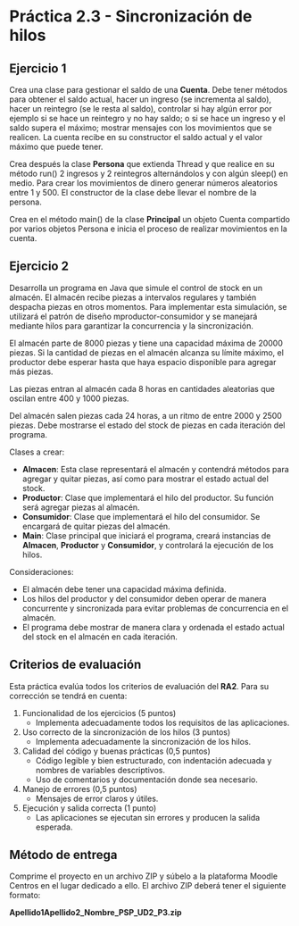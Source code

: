 # Práctica 2.3 - Sincronización de hilos

## Ejercicio 1

Crea una clase para gestionar el saldo de una **Cuenta**. Debe tener métodos para obtener el saldo actual, hacer un ingreso (se incrementa al saldo), hacer un reintegro (se le resta al saldo), controlar si hay algún error por ejemplo si se hace un reintegro y no hay saldo; o si se hace un ingreso y el saldo supera el máximo; mostrar mensajes con los movimientos que se realicen. La cuenta recibe en su constructor el saldo actual y el valor máximo que puede tener.

Crea después la clase **Persona** que extienda Thread y que realice en su método run() 2  ingresos y 2 reintegros alternándolos y con algún sleep() en medio. Para crear los movimientos de dinero generar números aleatorios entre 1 y 500. El constructor de la clase debe llevar el nombre de la persona.

Crea en el método main() de la clase **Principal** un objeto Cuenta compartido por varios objetos Persona e inicia el proceso de realizar movimientos en la cuenta.

## Ejercicio 2

Desarrolla un programa en Java que simule el control de stock en un almacén. El almacén recibe piezas a intervalos regulares y también despacha piezas en otros momentos. Para implementar esta simulación, se utilizará el patrón de diseño mproductor-consumidor y se manejará mediante hilos para garantizar la concurrencia y la sincronización.

El almacén parte de 8000 piezas y tiene una capacidad máxima de 20000 piezas. Si la cantidad de piezas en el almacén alcanza su límite máximo, el productor debe esperar hasta que haya espacio disponible para agregar más piezas.

Las piezas entran al almacén cada 8 horas en cantidades aleatorias que oscilan entre 400 y 1000 piezas. 

Del almacén salen piezas cada 24 horas, a un ritmo de entre 2000 y 2500 piezas. Debe mostrarse el estado del stock de piezas en cada iteración del programa.

Clases a crear:

- **Almacen**: Esta clase representará el almacén y contendrá métodos para agregar y quitar piezas, así como para mostrar el estado actual del stock.
- **Productor**: Clase que implementará el hilo del productor. Su función será agregar piezas al almacén.
- **Consumidor**: Clase que implementará el hilo del consumidor. Se encargará de quitar piezas del almacén.
- **Main**: Clase principal que iniciará el programa, creará instancias de **Almacen**, **Productor** y **Consumidor**, y controlará la ejecución de los hilos.

Consideraciones:

- El almacén debe tener una capacidad máxima definida.
- Los hilos del productor y del consumidor deben operar de manera concurrente y sincronizada para evitar problemas de concurrencia en el almacén.
- El programa debe mostrar de manera clara y ordenada el estado actual del stock en el almacén en cada iteración.

## Criterios de evaluación

Esta práctica evalúa todos los criterios de evaluación del **RA2**. Para su corrección se tendrá en cuenta:

1. Funcionalidad de los ejercicios (5 puntos)
	- Implementa adecuadamente todos los requisitos de las aplicaciones.
2. Uso correcto de la sincronización de los hilos (3 puntos)
	- Implementa adecuadamente la sincronización de los hilos.
3. Calidad del código y buenas prácticas (0,5 puntos)
    - Código legible y bien estructurado, con indentación adecuada y nombres de variables descriptivos.
	- Uso de comentarios y documentación donde sea necesario.
4. Manejo de errores (0,5 puntos)
	- Mensajes de error claros y útiles.
5. Ejecución y salida correcta (1 punto)
	- Las aplicaciones se ejecutan sin errores y producen la salida esperada.

## Método de entrega

Comprime el proyecto en un archivo ZIP y súbelo a la plataforma Moodle Centros en el lugar dedicado a ello. El archivo ZIP deberá tener el siguiente formato:

**Apellido1Apellido2_Nombre_PSP_UD2_P3.zip**